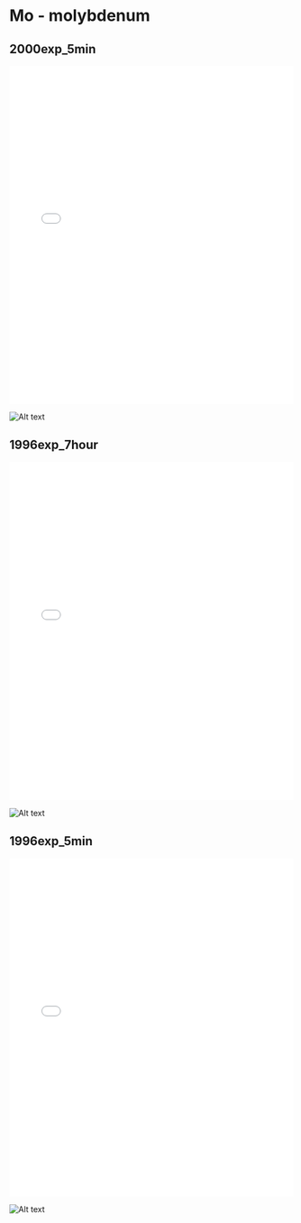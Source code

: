 # Mo - molybdenum

## 2000exp_5min

<iframe src="../Mo_2000exp_5min.html" width="100%" height="600px" frameborder="0"></iframe>

![Alt text](Mo_2000exp_5min.png)

## 1996exp_7hour

<iframe src="../Mo_1996exp_7hour.html" width="100%" height="600px" frameborder="0"></iframe>

![Alt text](Mo_1996exp_7hour.png)

## 1996exp_5min

<iframe src="../Mo_1996exp_5min.html" width="100%" height="600px" frameborder="0"></iframe>

![Alt text](Mo_1996exp_5min.png)

